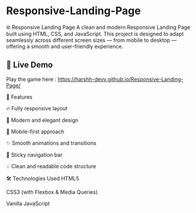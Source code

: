 # Responsive-Landing-Page
🌐 Responsive Landing Page A clean and modern Responsive Landing Page built using HTML, CSS, and JavaScript. This project is designed to adapt seamlessly across different screen sizes — from mobile to desktop — offering a smooth and user-friendly experience.  

## 🔗 Live Demo
Play the game here : https://harshh-devv.github.io/Responsive-Landing-Page/

🚀 Features

🔥 Fully responsive layout

🎨 Modern and elegant design

📱 Mobile-first approach

✨ Smooth animations and transitions

🧭 Sticky navigation bar

💡 Clean and readable code structure

🛠️ Technologies Used
HTML5

CSS3 (with Flexbox & Media Queries)

Vanilla JavaScript


